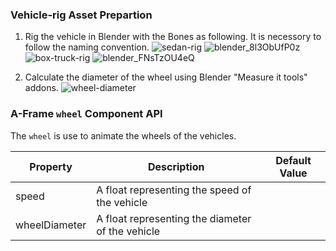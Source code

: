 ### Vehicle-rig Asset Prepartion

1. Rig the vehicle in Blender with the Bones as following. It is necessory to follow the naming convention.
![sedan-rig](https://user-images.githubusercontent.com/25223402/182902653-26cd3469-c90f-4974-b18e-35bd3768e27c.jpg)
![blender_8l3ObUfP0z](https://user-images.githubusercontent.com/25223402/182902961-4da23d4b-8f1c-4002-9362-32f95b313839.png)
![box-truck-rig](https://user-images.githubusercontent.com/25223402/182904242-afb1f9a1-7688-45ed-9dc1-aeb0cd4c8199.jpg)
![blender_FNsTzOU4eQ](https://user-images.githubusercontent.com/25223402/182904401-4d70c71e-1f17-403c-81d9-30f4d7485006.png)

2. Calculate the diameter of the wheel using Blender "Measure it tools" addons.
![wheel-diameter](https://user-images.githubusercontent.com/25223402/182903719-dfbf9cad-bf98-4b62-a292-39f0516227d6.jpg)

### A-Frame `wheel` Component API

The `wheel` is use to animate the wheels of the vehicles. 

| Property | Description | Default Value |
| --------- | --------- | --------- |
| speed | A float representing the speed of the vehicle|
| wheelDiameter | A float representing the diameter of the vehicle|








